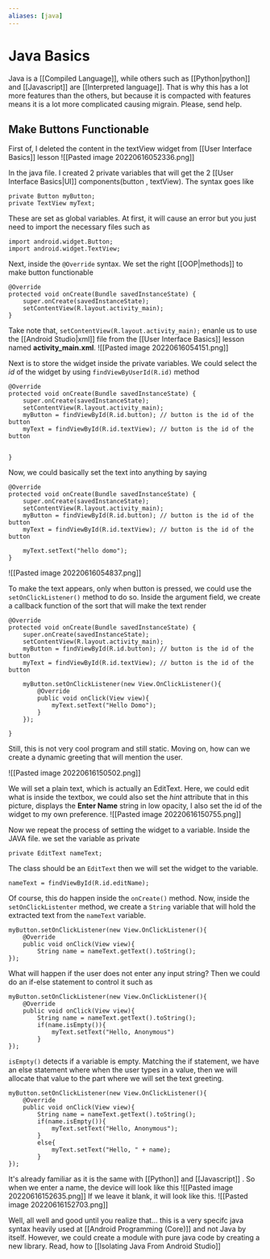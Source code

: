 ```yaml
---
aliases: [java]
---
```

# Java Basics
Java is a [[Compiled Language]], while others such as [[Python|python]] and [[Javascript]] are [[Interpreted language]]. That is why this has a lot more features than the others, but because it is compacted with features means it is a lot more complicated causing migrain. Please, send help.


## Make Buttons Functionable
First of, I deleted the content in the textView widget from [[User Interface Basics]] lesson
![[Pasted image 20220616052336.png]]

In the java file. I created 2 private variables that will get the 2 [[User Interface Basics|UI]] components(button , textView). The syntax goes like
```
private Button myButton;
private TextView myText;
```

These are set as global variables. At first, it will cause an error but you just need to import the necessary files such as 
```
import android.widget.Button;  
import android.widget.TextView;
```

Next, inside the `@Override` syntax. We set the right [[OOP|methods]] to make button functionable
```
@Override  
protected void onCreate(Bundle savedInstanceState) {  
    super.onCreate(savedInstanceState);  
    setContentView(R.layout.activity_main);   
}
```

Take note that, `setContentView(R.layout.activity_main);` enanle us to use the [[Android Studio|xml]] file from the [[User Interface Basics]] lesson named **activity_main.xml**. ![[Pasted image 20220616054151.png]]

Next is to store the widget inside the private variables. We could select the *id* of the widget by using `findViewByUserId(R.id)` method

```
@Override  
protected void onCreate(Bundle savedInstanceState) {  
    super.onCreate(savedInstanceState);  
    setContentView(R.layout.activity_main);   
	myButton = findViewById(R.id.button); // button is the id of the button
	myText = findViewById(R.id.textView); // button is the id of the button


}
```

Now, we could basically  set the text into anything by saying

```
@Override  
protected void onCreate(Bundle savedInstanceState) {  
    super.onCreate(savedInstanceState);  
    setContentView(R.layout.activity_main);   
	myButton = findViewById(R.id.button); // button is the id of the button
	myText = findViewById(R.id.textView); // button is the id of the button

	myText.setText("hello domo");
}
```

![[Pasted image 20220616054837.png]]


To make the text appears, only when button is pressed, we could use the `setOnClickListener()` method to do so. Inside the argument field, we create a callback function of the sort that will make the text render

```
@Override  
protected void onCreate(Bundle savedInstanceState) {  
    super.onCreate(savedInstanceState);  
    setContentView(R.layout.activity_main);   
	myButton = findViewById(R.id.button); // button is the id of the button
	myText = findViewById(R.id.textView); // button is the id of the button

	myButton.setOnClickListener(new View.OnClickListener(){
		@Override
		public void onClick(View view){
			myText.setText("Hello Domo");
		}
	});

}
```

Still, this is not very cool program and still static. Moving on, how can we create a dynamic greeting that will mention the user. 

![[Pasted image 20220616150502.png]]

We will set a plain text, which is actually an EditText. Here, we could edit what is inside the textbox, we could also set the *hint* attribute that in this picture, displays the  **Enter Name** string in low opacity, I also set the id of the widget to my own preference. 
![[Pasted image 20220616150755.png]]

Now we repeat the process of setting the widget to a variable. Inside the JAVA file. we set the variable as private
```
private EditText nameText;
```

The class should be an `EditText` then we will set the widget to the variable. 
```
nameText = findViewById(R.id.editName);
```

Of course, this do happen inside the `onCreate()`  method.  Now, inside the `setOnClickListenter` method, we create a `String` variable that will hold the extracted text from the `nameText` variable. 
```
myButton.setOnClickListener(new View.OnClickListener(){  
    @Override  
    public void onClick(View view){  
        String name = nameText.getText().toString();  
});
```

What will happen if the user does not enter any input string? Then we could do an if-else statement to control it such as

```
myButton.setOnClickListener(new View.OnClickListener(){  
    @Override  
    public void onClick(View view){  
        String name = nameText.getText().toString();
        if(name.isEmpty()){
	        myText.setText("Hello, Anonymous")
        }  
});
```

`isEmpty()` detects if a variable is empty. Matching the if statement, we have an else statement where when the user types in a value, then we will allocate that value to the part where we will set the text greeting.

```
myButton.setOnClickListener(new View.OnClickListener(){  
    @Override  
    public void onClick(View view){  
        String name = nameText.getText().toString();
        if(name.isEmpty()){
	        myText.setText("Hello, Anonymous");
        }  
        else{
	        myText.setText("Hello, " + name);
        }
});
```

It's already familiar as it is the same with [[Python]] and [[Javascript]] . So when we enter a name, the device will look like this
![[Pasted image 20220616152635.png]]
If we leave it blank, it will look like this. 
![[Pasted image 20220616152703.png]]


Well, all well and good until you realize that... this is a very specifc java syntax heavily used at [[Android Programming (Core)]] and not Java by itself. However, we could create a module with pure java code by creating a new library. Read, how to [[lsolating  Java From Android Studio]]


